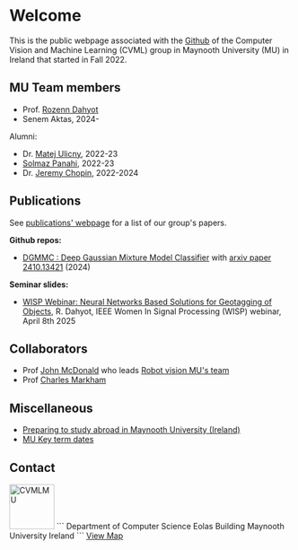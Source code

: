 # Welcome 

This is the public webpage associated with the [Github](https://github.com/CVMLmu/) of the Computer Vision and Machine Learning (CVML) group in Maynooth University (MU) in Ireland that started in Fall 2022.

## MU Team members

- Prof. [Rozenn Dahyot](https://roznn.github.io/)
- Senem Aktas, 2024-

Alumni:
- Dr. [Matej Ulicny](https://www.linkedin.com/in/matej-u-2ba562109/),  2022-23
- [Solmaz Panahi](https://www.linkedin.com/in/solmaz-panahi-418744213/), 2022-23
- Dr. [Jeremy Chopin](https://www.linkedin.com/in/jeremy-chopin/), 2022-2024


## Publications

See <a href="publications.html">publications' webpage</a> for a list of our group's papers.  

**Github repos:**
- [DGMMC : Deep Gaussian Mixture Model Classifier](https://github.com/CVMLmu/DGMMC/) with [arxiv paper 2410.13421](https://arxiv.org/abs/2410.13421) (2024)

**Seminar slides:**
- [WISP Webinar: Neural Networks Based Solutions for Geotagging of Objects](https://roznn.github.io/Seminars/IEEEWISP2025.html), R. Dahyot, IEEE Women In Signal Processing (WISP) webinar,  April 8th 2025


## Collaborators

- Prof <a href="https://www.maynoothuniversity.ie/faculty-science-engineering/our-people/john-mcdonald" target="_blank">John McDonald</a> who leads  [Robot vision MU's team](https://github.com/robotvisionmu/)
- Prof <a href="https://www.maynoothuniversity.ie/faculty-science-engineering/our-people/charles-markham" target="_blank">Charles Markham</a>

## Miscellaneous

- [Preparing to study abroad  in Maynooth University (Ireland)](https://www.maynoothuniversity.ie/international/dates-pre-arrival-information)
- [MU Key term dates](https://www.maynoothuniversity.ie/registrar/key-term-dates)

## Contact

<img src="https://avatars.githubusercontent.com/u/129969837?s=200&v=4" width="80" alt="CVMLMU" />
```
Department of Computer Science
Eolas Building
Maynooth University
Ireland
```
<a	href="https://www.openstreetmap.org/?mlat=53.38495&amp;mlon=-6.60172#map=17/53.38382/-6.60180" target="_blank">View Map</a>

